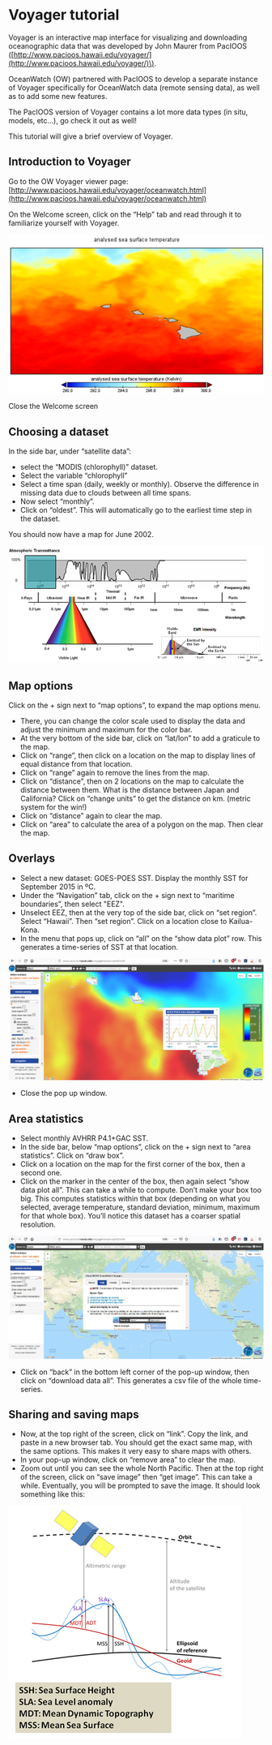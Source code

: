# Voyager tutorial

Voyager is an interactive map interface for visualizing and downloading oceanographic data that was developed by John Maurer from PacIOOS \([http://www.pacioos.hawaii.edu/voyager/](http://www.pacioos.hawaii.edu/voyager/)\). 

OceanWatch \(OW\) partnered with PacIOOS to develop a separate instance of Voyager specifically for OceanWatch data \(remote sensing data\), as well as to add some new features. 

The PacIOOS version of Voyager contains a lot more data types \(in situ, models, etc…\), go check it out as well! 

This tutorial will give a brief overview of Voyager. 

## Introduction to Voyager

Go to the OW Voyager viewer page: [http://www.pacioos.hawaii.edu/voyager/oceanwatch.html](http://www.pacioos.hawaii.edu/voyager/oceanwatch.html) 

On the Welcome screen, click on the “Help” tab and read through it to familiarize yourself with Voyager.

![](../.gitbook/assets/image%20%28167%29.png)

Close the Welcome screen

## Choosing a dataset

In the side bar, under “satellite data”:

* select the “MODIS \(chlorophyll\)” dataset.
* Select the variable “chlorophyll”
* Select a time span \(daily, weekly or monthly\).  Observe the difference in missing data due to clouds between all time spans. 
* Now select “monthly”. 
* Click on “oldest”.  This will automatically go to the earliest time step in the dataset. 

You should now have a map for June 2002.

![](../.gitbook/assets/image%20%28142%29.png)

## Map options

Click on the + sign next to “map options”, to expand the map options menu.

* There, you can change the color scale used to display the data and adjust the minimum and maximum for the color bar.
* At the very bottom of the side bar, click on “lat/lon” to add a graticule to the map.
* Click on “range”, then click on a location on the map to display lines of equal distance from that location. 
* Click on “range” again to remove the lines from the map.
* Click on “distance”, then on 2 locations on the map to calculate the distance between them.  What is the distance between Japan and California? Click on “change units” to get the distance on km. \(metric system for the win!\) 
* Click on “distance” again to clear the map.
* Click on “area” to calculate the area of a polygon on the map. Then clear the map.

## Overlays

* Select a new dataset: GOES-POES SST. Display the monthly SST for September 2015 in ºC.
* Under the “Navigation” tab, click on the + sign next to “maritime boundaries”, then select "EEZ".
* Unselect EEZ, then at the very top of the side bar, click on “set region”. Select “Hawaii”. Then “set region”. Click on a location close to Kailua-Kona. 
* In the menu that pops up, click on “all” on the “show data plot” row. This generates a time-series of SST at that location.

![](../.gitbook/assets/image%20%2822%29.png)

* Close the pop up window. 

## Area statistics

* Select monthly AVHRR P4.1+GAC SST. 
* In the side bar, below “map options”, click on the + sign next to “area statistics”. Click on “draw box”. 
* Click on a location on the map for the first corner of the box, then a second one. 
* Click on the marker in the center of the box, then again select “show data plot all”.  This can take a while to compute. Don’t make your box too big.   This computes statistics within that box \(depending on what you selected, average temperature, standard deviation, minimum, maximum for that whole box\). You’ll notice this dataset has a coarser spatial resolution.

![](../.gitbook/assets/image%20%28165%29.png)

* Click on “back” in the bottom left corner of the pop-up window, then click on “download data all”.  This generates a csv file of the whole time-series.

## Sharing and saving maps

* Now, at the top right of the screen, click on “link”. Copy the link, and paste in a new browser tab.  You should get the exact same map, with the same options. This makes it very easy to share maps with others. 
* In your pop-up window, click on “remove area” to clear the map.
* Zoom out until you can see the whole North Pacific. Then at the top right of the screen, click on “save image” then “get image”. This can take a while. Eventually, you will be prompted to save the image. It should look something like this:

![](../.gitbook/assets/image%20%2891%29.png)

